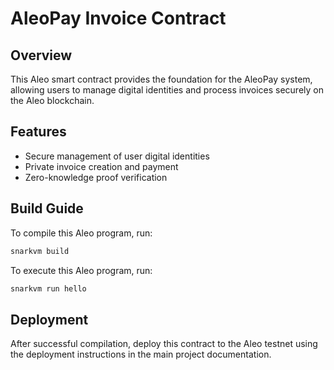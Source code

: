 # AleoPay Invoice Contract

## Overview
This Aleo smart contract provides the foundation for the AleoPay system, allowing users to manage digital identities and process invoices securely on the Aleo blockchain.

## Features
- Secure management of user digital identities
- Private invoice creation and payment
- Zero-knowledge proof verification

## Build Guide

To compile this Aleo program, run:
```bash
snarkvm build
```

To execute this Aleo program, run:
```bash
snarkvm run hello
```

## Deployment
After successful compilation, deploy this contract to the Aleo testnet using the deployment instructions in the main project documentation.
